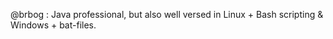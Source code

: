 @brbog : Java professional, but also well versed in Linux + Bash scripting & Windows + bat-files.  
